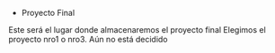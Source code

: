 * Proyecto Final

Este será el lugar donde almacenaremos el proyecto final
Elegimos el proyecto nro1 o nro3. Aún no está decidido



